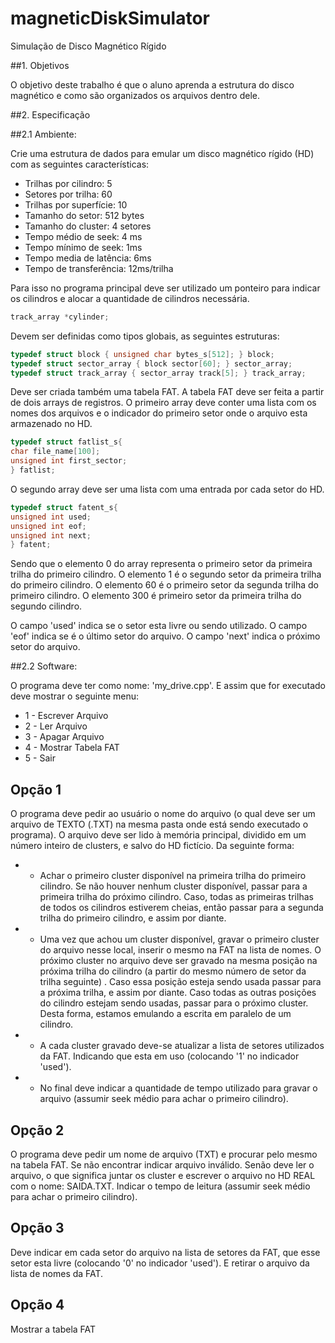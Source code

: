 # magneticDiskSimulator
Simulação de Disco Magnético Rígido


##1. Objetivos

O objetivo deste trabalho é que o aluno aprenda a estrutura do disco magnético e como são organizados os arquivos dentro dele.

##2. Especificação

##2.1 Ambiente:

Crie uma estrutura de dados para emular um disco magnético rígido (HD) com as seguintes características:

* Trilhas por cilindro: 5
* Setores por trilha: 60
* Trilhas por superfície: 10
* Tamanho do setor: 512 bytes
* Tamanho do cluster: 4 setores
* Tempo médio de seek: 4 ms
* Tempo mínimo de seek: 1ms
* Tempo media de latência: 6ms
* Tempo de transferência: 12ms/trilha

Para isso no programa principal deve ser utilizado um ponteiro para indicar os cilindros e alocar a quantidade de cilindros necessária.
```c
track_array *cylinder;
```

Devem ser definidas como tipos globais, as seguintes estruturas:
```c
typedef struct block { unsigned char bytes_s[512]; } block; 
typedef struct sector_array { block sector[60]; } sector_array;
typedef struct track_array { sector_array track[5]; } track_array;
```
Deve ser criada também uma tabela FAT. A tabela FAT deve ser feita a partir de dois arrays de registros. O primeiro array deve conter uma lista com os nomes dos arquivos e o indicador do primeiro setor onde o arquivo esta armazenado no HD.
```c
typedef struct fatlist_s{ 
char file_name[100]; 
unsigned int first_sector; 
} fatlist;
```

O segundo array deve ser uma lista com uma entrada por cada setor do HD.

```c
typedef struct fatent_s{ 
unsigned int used; 
unsigned int eof; 
unsigned int next;
} fatent;
```

Sendo que o elemento 0 do array representa o primeiro setor da primeira trilha do primeiro cilindro. O elemento 1 é o segundo setor da primeira trilha do primeiro cilindro. O elemento 60 é o primeiro setor da segunda trilha do primeiro cilindro. O elemento 300 é primeiro setor da primeira trilha do segundo cilindro.

O campo 'used' indica se o setor esta livre ou sendo utilizado. O campo 'eof' indica se é o último setor do arquivo. O campo 'next' indica o próximo setor do arquivo.

##2.2 Software:

O programa deve ter como nome: 'my_drive.cpp'. E assim que for executado deve mostrar o seguinte menu:

* 1 - Escrever Arquivo
* 2 - Ler Arquivo
* 3 - Apagar Arquivo
* 4 - Mostrar Tabela FAT 
* 5 - Sair

## Opção 1

O programa deve pedir ao usuário o nome do arquivo (o qual deve ser um arquivo de TEXTO (.TXT) na mesma pasta onde está sendo executado o programa). O arquivo deve ser lido à memória principal, dividido em um número inteiro de clusters, e salvo do HD fictício. Da seguinte forma:
* - Achar o primeiro cluster disponível na primeira trilha do primeiro cilindro. Se não houver nenhum cluster disponível, passar para a primeira trilha do próximo cilindro. Caso, todas as primeiras trilhas de todos os cilindros estiverem cheias, então passar para a segunda trilha do primeiro cilindro, e assim por diante.
* - Uma vez que achou um cluster disponível, gravar o primeiro cluster do arquivo nesse local, inserir o mesmo na FAT na lista de nomes. O próximo cluster no arquivo deve ser gravado na mesma posição na próxima trilha do cilindro (a partir do mesmo número de setor da trilha seguinte) . Caso essa posição esteja sendo usada passar para a próxima trilha, e assim por diante. Caso todas as outras posições do cilindro estejam sendo usadas, passar para o próximo cluster. Desta forma, estamos emulando a escrita em paralelo de um cilindro.
* - A cada cluster gravado deve-se atualizar a lista de setores utilizados da FAT. Indicando que esta em uso (colocando '1' no indicador 'used').
* - No final deve indicar a quantidade de tempo utilizado para gravar o arquivo (assumir seek médio para achar o primeiro cilindro).


## Opção 2

O programa deve pedir um nome de arquivo (TXT) e procurar pelo mesmo na tabela FAT. Se não encontrar indicar arquivo inválido. Senão deve ler o arquivo, o que significa juntar os cluster e escrever o arquivo no HD REAL com o nome: SAIDA.TXT. Indicar o tempo de leitura (assumir seek médio para achar o primeiro cilindro).

## Opção 3

Deve indicar em cada setor do arquivo na lista de setores da FAT, que esse setor esta livre (colocando '0' no indicador 'used'). E retirar o arquivo da lista de nomes da FAT.

## Opção 4

Mostrar a tabela FAT
